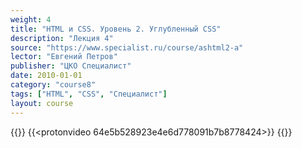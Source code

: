 ```yaml
---
weight: 4
title: "HTML и CSS. Уровень 2. Углубленный CSS"
description: "Лекция 4"
source: "https://www.specialist.ru/course/ashtml2-a"
lector: "Евгений Петров"
publisher: "ЦКО Специалист"
date: 2010-01-01
category: "course8"
tags: ["HTML", "CSS", "Специалист"]
layout: course
---
```

{{<players>}}
    {{<protonvideo 64e5b528923e4e6d778091b7b8778424>}}
{{</players>}}
